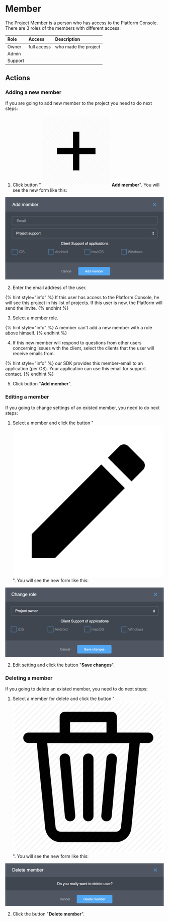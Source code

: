 # Member

The Project Member is a person who has access to the Platform Console. There are 3 roles of the members with different access:

| Role | Access  | Description |
| :--- | :--- | :--- |
| Owner | full access | who made the project |
| Admin |  |  |
| Support |  |  |

## Actions

### Adding a new member

If you are going to add new member to the project you need to do next steps:

1. Click button "![](../../.gitbook/assets/plus_icon.jpeg)**Add member**". You will see the new form like this:

![](../../.gitbook/assets/new_member.png)

  2. Enter the email address of the user.

{% hint style="info" %}
If this user has access to the Platform Console, he will see this project in his list of projects. If this user is new, the Platform will send the invite.
{% endhint %}

  3. Select a member role. 

{% hint style="info" %}
A member can't add a new member with a role above himself.
{% endhint %}

  4. If this new member will respond to questions from other users concerning issues with the client, select the clients that the user will receive emails from.

{% hint style="info" %}
our SDK provides this member-email to an application \(per OS\). Your application can use this email for support contact.
{% endhint %}

  5. Click button "**Add member**".

### Editing a member

If you going to change settings of an existed member, you need to do next steps:

1. Select a member and click the button "![](../../.gitbook/assets/edit_icon.png)". You will see the new form like this:  

![](../../.gitbook/assets/edite_member.png)

  2. Edit setting and click the button "**Save changes**". 

### Deleting a member

If you going to delete an existed member, you need to do next steps:

1. Select a member for delete and click the button "![](../../.gitbook/assets/delete_icon.png)". You will see the new form like this:  

![](../../.gitbook/assets/delete_member.png)

   2. Click the button "**Delete member**". 

